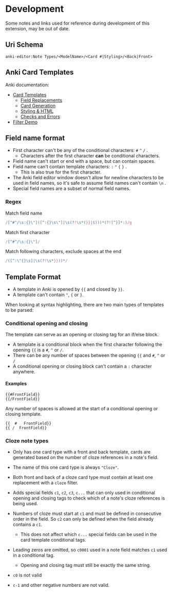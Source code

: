 # Development

Some notes and links used for reference during development of this extension, may be out of date.

##  Uri Schema
`anki-editor:Note Types/<ModelName>/<Card #|Styling>/<Back|Front>`

## Anki Card Templates
Anki documentation:
- [Card Templates](https://docs.ankiweb.net/templates/intro.html)
  - [Field Replacements](https://docs.ankiweb.net/templates/fields.html)
  - [Card Generation](https://docs.ankiweb.net/templates/generation.html)
  - [Styling & HTML](https://docs.ankiweb.net/templates/styling.html)
  - [Checks and Errors](https://docs.ankiweb.net/templates/errors.html)
- [Filter Demo](https://github.com/ankitects/anki-addons/blob/main/demos/field_filter/__init__.py)

## Field name format

- First character can't be any of the conditional characters: `#` `^` `/` .
  - Characters after the first character **can** be conditional characters.
- Field name can't start or end with a space, but can contain spaces.
- Field name can't contain template characters: `:` `"` `{` `}` .
  - This is also true for the first character.
- The Anki field editor window doesn't allow for newline characters to be used in field names, so it's safe to assume field names can't contain `\n` .
- Special field names are a subset of normal field names.

### Regex

Match field name

```javascript
/[^#^/\s:{}\"]([^:{}\s\"]|\s(?!\s*(}}|$)))*(?![^}]*:)/g
```

Match first character

```javascript
/[^#^/\s:{}\"]/

```

Match following characters, exclude spaces at the end

```javascript
/([^:\"{}\s]|\s(?!\s*}}))*/
```

## Template Format

- A template in Anki is opened by `{{` and closed by `}}`.
- A template can't contain `"`, `{` or `}`. 

When looking at syntax highlighting, there are two main types of templates to be parsed:

### Conditional opening and closing
The template can serve as an opening or closing tag for an if/else block.

- A template is a conditional block when the first character following the opening `{{` is a `#`, `^` or `/`.
- There can be any number of spaces between the opening `{{` and `#`, `^` or `/`
- A conditional opening or closing block can't contain a `:` character anywhere.

#### Examples
```
{{#FrontField}}
{{/FrontField}}
```

Any number of spaces is allowed at the start of a conditional opening or closing template.

```
{{  #   FrontField}}
{{ /  FrontField}}
```

### Cloze note types
- Only has one card type with a front and back template, cards are generated based on the number of cloze references in a note's field.
- The name of this one card type is always `"Cloze"`.
- Both front and back of a cloze card type must contain at least one replacement with a `cloze` filter.

- Adds special fields `c1`, `c2`, `c3`, `c...` that can only used in conditional opening and closing tags to check which of a note's cloze references is being used.
- Numbers of cloze must start at `c1` and must be defined in consecutive order in the field. So `c2` can only be defined when the field already contains a `c1`.
  - This does not affect which `c...` special fields can be used in the card template conditional tags.
- Leading zeros are omitted, so `c0001` used in a note field matches `c1` used in a conditional tag.
  - Opening and closing tag must still be exactly the same string.
- `c0` is not valid
- `c-1` and other negative numbers are not valid.